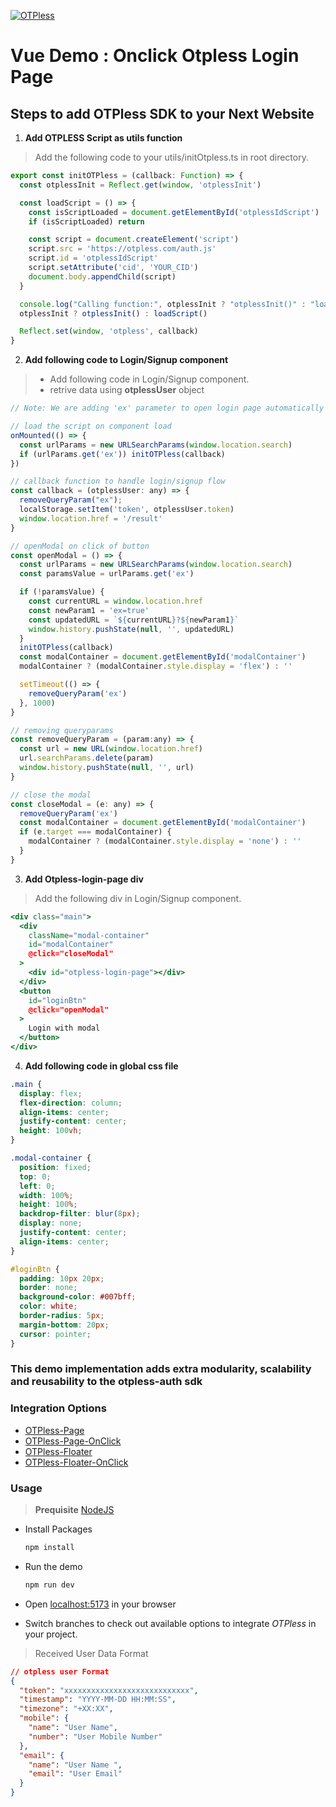 [![OTPless](https://d1j61bbz9a40n6.cloudfront.net/website/home/v4/logo/white_logo.svg)](https://otpless.com/platforms/react)

# Vue Demo : Onclick Otpless Login Page

## Steps to add OTPless SDK to your Next Website

1. **Add OTPLESS Script as utils function**

> Add the following code to your utils/initOtpless.ts in root directory.

```JavaScript
export const initOTPless = (callback: Function) => {
  const otplessInit = Reflect.get(window, 'otplessInit')

  const loadScript = () => {
    const isScriptLoaded = document.getElementById('otplessIdScript')
    if (isScriptLoaded) return

    const script = document.createElement('script')
    script.src = 'https://otpless.com/auth.js'
    script.id = 'otplessIdScript'
    script.setAttribute('cid', 'YOUR_CID')
    document.body.appendChild(script)
  }

  console.log("Calling function:", otplessInit ? "otplessInit()" : "loadScript()");
  otplessInit ? otplessInit() : loadScript()

  Reflect.set(window, 'otpless', callback)
}
```

2. **Add following code to Login/Signup component**

> - Add following code in Login/Signup component.
> - retrive data using **otplessUser** object

```jsx
// Note: We are adding 'ex' parameter to open login page automatically after redirection in between of authentication process

// load the script on component load
onMounted(() => {
  const urlParams = new URLSearchParams(window.location.search)
  if (urlParams.get('ex')) initOTPless(callback)
})

// callback function to handle login/signup flow
const callback = (otplessUser: any) => {
  removeQueryParam("ex");
  localStorage.setItem('token', otplessUser.token)
  window.location.href = '/result'
}

// openModal on click of button
const openModal = () => {
  const urlParams = new URLSearchParams(window.location.search)
  const paramsValue = urlParams.get('ex')

  if (!paramsValue) {
    const currentURL = window.location.href
    const newParam1 = 'ex=true'
    const updatedURL = `${currentURL}?${newParam1}`
    window.history.pushState(null, '', updatedURL)
  }
  initOTPless(callback)
  const modalContainer = document.getElementById('modalContainer')
  modalContainer ? (modalContainer.style.display = 'flex') : ''

  setTimeout(() => {
    removeQueryParam('ex')
  }, 1000)
}

// removing queryparams
const removeQueryParam = (param:any) => {
  const url = new URL(window.location.href)
  url.searchParams.delete(param)
  window.history.pushState(null, '', url)
}

// close the modal
const closeModal = (e: any) => {
  removeQueryParam('ex')
  const modalContainer = document.getElementById('modalContainer')
  if (e.target === modalContainer) {
    modalContainer ? (modalContainer.style.display = 'none') : ''
  }
}
```

3. **Add Otpless-login-page div**

> Add the following div in Login/Signup component.

```jsx
<div class="main">
  <div
    className="modal-container"
    id="modalContainer"
    @click="closeModal"
  >
    <div id="otpless-login-page"></div>
  </div>
  <button
    id="loginBtn"
    @click="openModal"
  >
    Login with modal
  </button>
</div>
```

4. **Add following code in global css file**

```css
.main {
  display: flex;
  flex-direction: column;
  align-items: center;
  justify-content: center;
  height: 100vh; 
}

.modal-container {
  position: fixed;
  top: 0;
  left: 0;
  width: 100%;
  height: 100%;
  backdrop-filter: blur(8px);
  display: none;
  justify-content: center;
  align-items: center;
}

#loginBtn {
  padding: 10px 20px;
  border: none;
  background-color: #007bff;
  color: white;
  border-radius: 5px;
  margin-bottom: 20px;
  cursor: pointer;
}
```

### This demo implementation adds extra modularity, scalability and reusability to the otpless-auth sdk

### Integration Options

- [OTPless-Page](https://github.com/sjariN/otpless-vue-demo)
- [OTPless-Page-OnClick](https://github.com/sjariN/otpless-vue-demo/tree/on-button-click-login-page)
- [OTPless-Floater](https://github.com/sjariN/otpless-vue-demo/tree/floater)
- [OTPless-Floater-OnClick](https://github.com/sjariN/otpless-vue-demo/tree/on-button-click-floater)

### Usage

> **Prequisite** [NodeJS](https://nodejs.org/en)

- Install Packages

  ```bash
  npm install
  ```

- Run the demo

  ```bash
  npm run dev
  ```

- Open [localhost:5173](http://localhost:5173) in your browser
- Switch branches to check out available options to integrate _OTPless_ in your project.

> Received User Data Format

```json
// otpless user Format
{
  "token": "xxxxxxxxxxxxxxxxxxxxxxxxxxxx",
  "timestamp": "YYYY-MM-DD HH:MM:SS",
  "timezone": "+XX:XX",
  "mobile": {
    "name": "User Name",
    "number": "User Mobile Number"
  },
  "email": {
    "name": "User Name ",
    "email": "User Email"
  }
}
```
